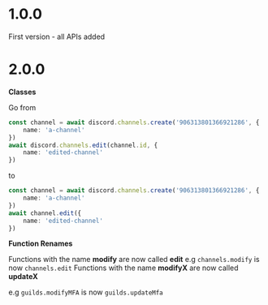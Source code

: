 # 1.0.0

First version - all APIs added

# 2.0.0

**Classes**

Go from

```ts
const channel = await discord.channels.create('906313801366921286', {
	name: 'a-channel'
})
await discord.channels.edit(channel.id, {
	name: 'edited-channel'
})
```

to

```ts
const channel = await discord.channels.create('906313801366921286', {
	name: 'a-channel'
})
await channel.edit({
	name: 'edited-channel'
})
```

**Function Renames**

Functions with the name **modify** are now called **edit**
e.g `channels.modify` is now `channels.edit`
Functions with the name **modifyX** are now called **updateX**

e.g `guilds.modifyMFA` is now `guilds.updateMfa`
